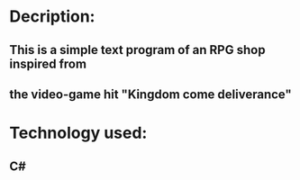 # Decription:
## This is a simple text program of an RPG shop inspired from
## the video-game hit "Kingdom come deliverance"
#
# Technology used:
## C#
